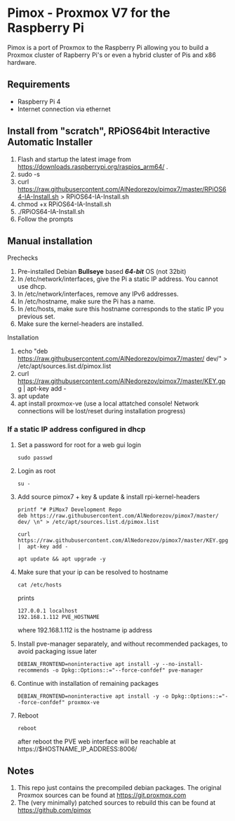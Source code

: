 Pimox - Proxmox V7 for the Raspberry Pi
===

Pimox is a port of Proxmox to the Raspberry Pi allowing you to build a Proxmox cluster of Rapberry Pi's or even a hybrid cluster of Pis and x86 hardware.

Requirements
---
* Raspberry Pi 4
* Internet connection via ethernet

Install from "scratch", RPiOS64bit Interactive Automatic Installer
---
1. Flash and startup the latest image from https://downloads.raspberrypi.org/raspios_arm64/ .
2. sudo -s
3. curl https://raw.githubusercontent.com/AlNedorezov/pimox7/master/RPiOS64-IA-Install.sh > RPiOS64-IA-Install.sh
4. chmod +x RPiOS64-IA-Install.sh
5. ./RPiOS64-IA-Install.sh
6. Follow the prompts

Manual installation
---
Prechecks

1. Pre-installed Debian __Bullseye__ based  ___64-bit___ OS (not 32bit)
2. In /etc/network/interfaces, give the Pi a static IP address. You cannot use dhcp.
3. In /etc/network/interfaces, remove any IPv6 addresses.
4. In /etc/hostname, make sure the Pi has a name.
5. In /etc/hosts, make sure this hostname corresponds to the static IP you previous set.
6. Make sure the kernel-headers are installed.

Installation
1. echo "deb https://raw.githubusercontent.com/AlNedorezov/pimox7/master/ dev/" > /etc/apt/sources.list.d/pimox.list
2. curl https://raw.githubusercontent.com/AlNedorezov/pimox7/master/KEY.gpg |  apt-key add -
3. apt update
4. apt install proxmox-ve (use a local attatched console! Network connections will be lost/reset during installation progress)

### If a static IP address configured in dhcp
1. Set a password for root for a web gui login

    ```
    sudo passwd
    ```

2. Login as root

    ```
    su -
    ```

4. Add source pimox7 + key & update & install rpi-kernel-headers

    ```
    printf "# PiMox7 Development Repo
    deb https://raw.githubusercontent.com/AlNedorezov/pimox7/master/ dev/ \n" > /etc/apt/sources.list.d/pimox.list
    ```

    ```
    curl https://raw.githubusercontent.com/AlNedorezov/pimox7/master/KEY.gpg |  apt-key add -
    ```
    
    ```
    apt update && apt upgrade -y
    ```

5. Make sure that your ip can be resolved to hostname

    ```
    cat /etc/hosts
    ```
    
    prints
    
    ```
    127.0.0.1 localhost
    192.168.1.112 PVE_HOSTNAME
    ```
    
    where 192.168.1.112 is the hostname ip address

7. Install pve-manager separately, and without recommended packages, to avoid packaging issue later

    ```
    DEBIAN_FRONTEND=noninteractive apt install -y --no-install-recommends -o Dpkg::Options::="--force-confdef" pve-manager
    ```

9. Continue with installation of remaining packages

    ```
    DEBIAN_FRONTEND=noninteractive apt install -y -o Dpkg::Options::="--force-confdef" proxmox-ve
    ```

11. Reboot

    ```
    reboot
    ```

    after reboot the PVE web interface will be reachable at https://$HOSTNAME_IP_ADDRESS:8006/


Notes
---
1. This repo just contains the precompiled debian packages. The original Proxmox sources can be found at https://git.proxmox.com
2. The (very minimally) patched sources to rebuild this can be found at https://github.com/pimox
